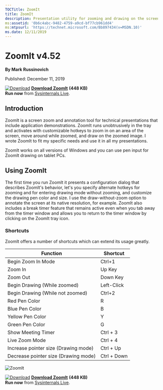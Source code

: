 ```yaml
--- 
TOCTitle: ZoomIt
title: ZoomIt
description: Presentation utility for zooming and drawing on the screen.
ms:assetid: '0b6c4abc-9482-4759-a9cd-bf77cb961dd4'
ms:mtpsurl: 'https://technet.microsoft.com/Bb897434(v=MSDN.10)'
ms.date: 12/11/2019
---
```


ZoomIt v4.52
===========

**By Mark Russinovich**

Published: December 11, 2019

[![Download](/media/landing/sysinternals/download_sm.png)](https://download.sysinternals.com/files/ZoomIt.zip) [**Download ZoomIt**](https://download.sysinternals.com/files/ZoomIt.zip) **(448 KB)**  
**Run now** from [Sysinternals Live](https://live.sysinternals.com/ZoomIt.exe).


## Introduction

ZoomIt is a screen zoom and annotation tool for technical presentations
that include application demonstrations. ZoomIt runs unobtrusively in
the tray and activates with customizable hotkeys to zoom in on an area
of the screen, move around while zoomed, and draw on the zoomed image. I
wrote ZoomIt to fit my specific needs and use it in all my
presentations.

ZoomIt works on all versions of Windows and you can use pen input for
ZoomIt drawing on tablet PCs.  

## Using ZoomIt

The first time you run ZoomIt it presents a configuration dialog that
describes ZoomIt's behavior, let's you specify alternate hotkeys for
zooming and for entering drawing mode without zooming, and customize the
drawing pen color and size. I use the draw-without-zoom option to
annotate the screen at its native resolution, for example. ZoomIt also
includes a break timer feature that remains active even when you tab
away from the timer window and allows you to return to the timer window
by clicking on the ZoomIt tray icon.  
  
### Shortcuts

ZoomIt offers a number of shortcuts which can extend its usage greatly.

|  Function | Shortcut  |
|---|---|
|  Begin Zoom In Mode |  Ctrl+1  |
| Zoom In | Up Key |
| Zoom Out | Down Key |
|  Begin Drawing (While zoomed) | Left-Click  |
|  Begin Drawing (While not zoomed) | Ctrl+2  |
|  Red Pen Color | R |
| Blue Pen Color | B | 
| Yellow Pen Color | Y |
| Green Pen Color | G | 
| Show Meeting Timer | Ctrl + 3 |
| Live Zoom Mode | Ctrl + 4 |
| Increase pointer size (Drawing mode) | Ctrl + Up |
| Decrease pointer size (Drawing mode) | Ctrl + Down |


![ZoomIt](/media/landing/sysinternals/20130618_Zoomit_v4.5.jpg)  

[![Download](/media/landing/sysinternals/download_sm.png)](https://download.sysinternals.com/files/ZoomIt.zip) [**Download ZoomIt**](https://download.sysinternals.com/files/ZoomIt.zip) **(448 KB)**  
**Run now** from [Sysinternals Live](https://live.sysinternals.com/ZoomIt.exe).
